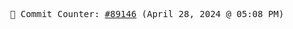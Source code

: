 <p align="center">
    <samp>
        📮 Commit Counter: <a href="https://github.com/Javascript-void0/Javascript-void0/commits/main">#89146</a> (April 28, 2024 @ 05:08 PM)
    </samp>
</p>